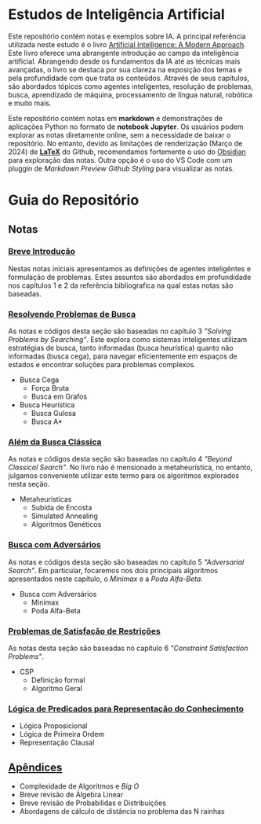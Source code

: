 # Estudos de Inteligência Artificial

Este repositório contém notas e exemplos sobre IA. A principal referência utilizada neste estudo é o livro [Artificial Intelligence: A Modern Approach](https://aima.cs.berkeley.edu/). Este livro oferece uma abrangente introdução ao campo da inteligência artificial. Abrangendo desde os fundamentos da IA até as técnicas mais avançadas, o livro se destaca por sua clareza na exposição dos temas e pela profundidade com que trata os conteúdos. Através de seus capítulos, são abordados tópicos como agentes inteligentes, resolução de problemas, busca, aprendizado de máquina, processamento de língua natural, robótica e muito mais.

Este repositório contém notas em **markdown** e demonstrações de aplicações Python no formato de **notebook Jupyter**. Os usuários podem explorar as notas diretamente online, sem a necessidade de baixar o repositório. No entanto, devido as limitações de renderização (Março de 2024) de **[LaTeX](https://github.com/KaTeX/KaTeX/blob/5806b240b342b964bcde3441d3ae7bfa7222c3b4/docs/support_table.md)** do Github, recomendamos fortemente o uso do [Obsidian](https://obsidian.md/) para exploração das notas. Outra opção é o uso do VS Code com um pluggin de *Markdown Preview Github Styling* para visualizar as notas.

# Guia do Repositório

## Notas

### [Breve Introdução](./notas/ch0/README.md)

Nestas notas iniciais apresentamos as definições de agentes inteligêntes e formulação de problemas. Estes assuntos são abordados em profundidade nos capítulos 1 e 2 da referência bibliografica na qual estas notas são baseadas.

### [Resolvendo Problemas de Busca](./notas/ch1/README.md)

As notas e códigos desta seção são baseadas no capítulo 3 *"Solving Problems by Searching"*. Este explora como sistemas inteligentes utilizam estratégias de busca, tanto informadas (busca heurística) quanto não informadas (busca cega), para navegar eficientemente em espaços de estados e encontrar soluções para problemas complexos.

- Busca Cega
    - Força Bruta
    - Busca em Grafos
- Busca Heurística
    - Busca Gulosa
    - Busca A*

### [Além da Busca Clássica](./notas/ch2/README.md)

As notas e códigos desta seção são baseadas no capítulo 4 *"Beyond Classical Search"*. No livro não é mensionado a metaheurística, no entanto, julgamos conveniente utilizar este termo para os algoritmos explorados nesta seção.

- Metaheurísticas
    - Subida de Encosta
    - Simulated Annealing
    - Algoritmos Genéticos

### [Busca com Adversários](./notas/ch3/README.md)

As notas e códigos desta seção são baseadas no capítulo 5 *"Adversarial Search"*. Em particular, focaremos nos dois principais algoritmos apresentados neste capítulo, o *Minimax* e a *Poda Alfa-Beta*.

- Busca com Adversários
    - Minimax
    - Poda Alfa-Beta


### [Problemas de Satisfação de Restrições](./notas/ch4/README.md)

As notas desta seção são baseadas no capítulo 6 *"Constraint Satisfaction Problems"*.

- CSP
    - Definição formal
    - Algoritmo Geral

### [Lógica de Predicados para Representação do Conhecimento](./notas/ch5/README.md)

- Lógica Proposicional
- Lógica de Primeira Ordem
- Representação Clausal

## [Apêndices](./notas/apendices/README.md)
- Complexidade de Algoritmos e *Big O*
- Breve revisão de Álgebra Linear
- Breve revisão de Probabilidas e Distribuições
- Abordagens de cálculo de distância no problema das N rainhas
